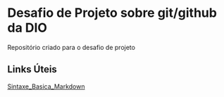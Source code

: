 # Desafio de Projeto sobre git/github da DIO
Repositório criado para o desafio de projeto

## Links Úteis
[Sintaxe_Basica_Markdown](https://www.markdownguide.org/basic-syntax/)
